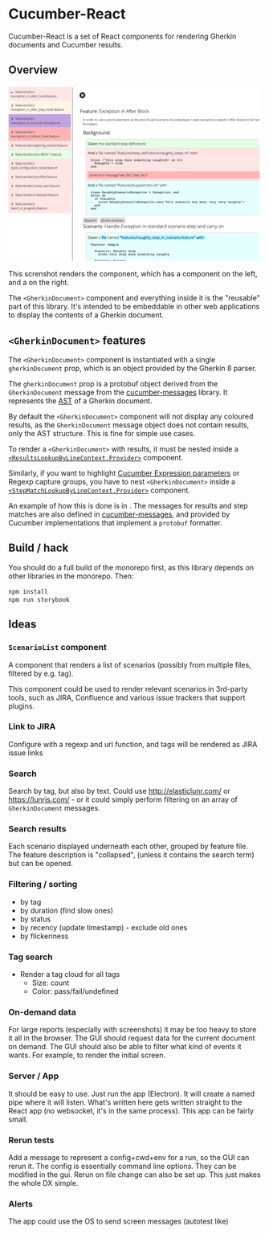 # Cucumber-React

Cucumber-React is a set of React components for rendering Gherkin documents and Cucumber results.

## Overview

![Cucumber-Ruby features](screenshots/cucumber-ruby-features.png)

This screnshot renders the [<App>](src/components/app/App.tsx) component, which has a 
[<GherkinDocumentSideNav>](src/components/app/GherkinDocumentSideNav.tsx) component on the left,
and a [<GherkinDocument>](src/components/gherkin/GherkinDocument.tsx) on the right.

The `<GherkinDocument>` component and everything inside it is the "reusable" part of this library.
It's intended to be embeddable in other web applications to display the contents of a Gherkin document.

## `<GherkinDocument>` features

The `<GherkinDocument>` component is instantiated with a single `gherkinDocument` prop, which is an
object provided by the Gherkin 8 parser. 

The `gherkinDocument` prop is a protobuf object derived
from the `GherkinDocument` message from the [cucumber-messages](../../cucumber-messages/messages.md) library.
It represents the [AST](https://en.wikipedia.org/wiki/Abstract_syntax_tree) of a Gherkin document.

By default the `<GherkinDocument>` component will not display any coloured results, as the `GherkinDocument`
message object does not contain results, only the AST structure. This is fine for simple use cases.

To render a `<GherkinDocument>` with results, it must be nested inside a 
[`<ResultsLookupByLineContext.Provider>`](src/ResultsLookupByLineContext.ts) component.

Similarly, if you want to highlight [Cucumber Expression parameters](https://cucumber.io/docs/cucumber/cucumber-expressions/) 
or Regexp capture groups, you have to nest `<GherkinDocument>` inside a [`<StepMatchLookupByLineContext.Provider>`](src/StepMatchLookupByLineContext.ts)
component.

An example of how this is done is in [<App>](src/components/app/App.tsx). The messages for results and step matches are also
defined in [cucumber-messages](../../cucumber-messages/messages.md), and provided by Cucumber implementations that
implement a `protobuf` formatter.

## Build / hack

You should do a full build of the monorepo first, as this library depends on other
libraries in the monorepo. Then:

    npm install
    npm run storybook

## Ideas

### `ScenarioList` component

A component that renders a list of scenarios (possibly from multiple files, filtered by e.g. tag). 

This component could be used to render relevant scenarios in 3rd-party tools, such as 
JIRA, Confluence and various issue trackers that support plugins.

### Link to JIRA

Configure with a regexp and url function, and tags will be rendered as JIRA issue links

### Search

Search by tag, but also by text. Could use http://elasticlunr.com/
or https://lunrjs.com/ - or it could simply perform filtering on an array of `GherkinDocument` messages.

### Search results

Each scenario displayed underneath each other, grouped by feature file. The feature description is "collapsed", 
(unless it contains the search term) but can be opened.

### Filtering / sorting

* by tag
* by duration (find slow ones)
* by status
* by recency (update timestamp) - exclude old ones
* by flickeriness

### Tag search

* Render a tag cloud for all tags
  * Size: count
  * Color: pass/fail/undefined
    
### On-demand data

For large reports (especially with screenshots) it may be too heavy to store it all in the browser.
The GUI should request data for the current document on demand. The GUI should also be able to filter
what kind of events it wants. For example, to render the initial screen.

### Server / App

It should be easy to use. Just run the app (Electron). It will create a named pipe where
it will listen. What's written here gets written straight to the React app (no websocket,
it's in the same process). This app can be fairly small.

### Rerun tests

Add a message to represent a config+cwd+env for a run, so the GUI can rerun it.
The config is essentially command line options. They can be modified in the gui.
Rerun on file change can also be set up. This just makes the whole DX simple.

### Alerts

The app could use the OS to send screen messages (autotest like)

